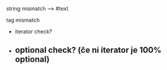 string mismatch —> #text

tag mismatch
- iterator check?
- optional check? (če ni iterator je 100% optional)
    -